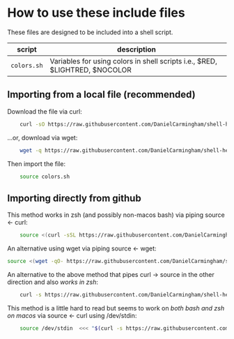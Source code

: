 # How to use these include files

These files are designed to be included into a shell script.

|script|description|
|-|-|
|`colors.sh`|Variables for using colors in shell scripts i.e., $RED, $LIGHTRED, $NOCOLOR

## Importing from a local file (recommended)

Download the file via curl:

```bash
    curl -sO https://raw.githubusercontent.com/DanielCarmingham/shell-helpers/main/includes/colors.sh
```

...or, download via wget:

```bash
    wget -q https://raw.githubusercontent.com/DanielCarmingham/shell-helpers/main/includes/colors.sh
```

Then import the file:

```bash
    source colors.sh
```

## Importing directly from github

This method works in zsh (and possibly non-macos bash) via piping source <- curl:

```bash
    source <(curl -sSL https://raw.githubusercontent.com/DanielCarmingham/shell-helpers/main/includes/colors.sh)
```

An alternative using wget via piping source <- wget:

```bash
source <(wget -qO- https://raw.githubusercontent.com/DanielCarmingham/shell-helpers/main/includes/colors.sh)
```

An alternative to the above method that pipes curl -> source in the other direction and also *works in zsh*:

``` bash
    curl -s https://raw.githubusercontent.com/DanielCarmingham/shell-helpers/main/includes/colors.sh | source /dev/stdin
```

This method is a little hard to read but seems to work on *both bash and zsh on macos* via source <- curl using /dev/stdin:

```bash
    source /dev/stdin  <<< "$(curl -s https://raw.githubusercontent.com/DanielCarmingham/shell-helpers/main/includes/colors.sh)"
```


